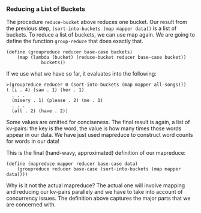 ### Reducing a List of Buckets

The procedure `reduce-bucket` above reduces one bucket. Our result from the
previous step, `(sort-into-buckets (map mapper data))` is a list of buckets.
To reduce a list of buckets, we can use map again. We are going to define the
function `group-reduce` that does exactly that.

    
    
    (define (groupreduce reducer base-case buckets)
    	(map (lambda (bucket) (reduce-bucket reducer base-case bucket))  
                 buckets))
    

If we use what we have so far, it evaluates into the following:

    
    
    >(groupreduce reducer 0 (sort-into-buckets (map mapper all-songs)))
    ( (i . 4) (saw . 1) (her . 1)
      . . .
      (misery . 1) (please . 2) (me . 1)
      . . .
      (all . 2) (have . 2))
      

Some values are omitted for conciseness. The final result is again, a list of
kv-pairs: the key is the word, the value is how many times those words appear
in our data. We have just used mapreduce to construct word counts for words in
our data!

This is the final (hand-wavy, approximated) definition of our mapreduce:

    
    
    (define (mapreduce mapper reducer base-case data)
    	(groupreduce reducer base-case (sort-into-buckets (map mapper data))))
      

Why is it not the actual mapreduce? The actual one will involve mapping and
reducing our kv-pairs parallely and we have to take into account of
concurrency issues. The definition above captures the major parts that we are
concerned with.

